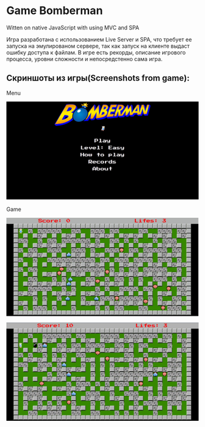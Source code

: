 # Game Bomberman

Witten on native JavaScript with using MVC and SPA

Игра разработана с использованием Live Server и SPA, что требует ее запуска на эмулированом сервере, так как запуск на клиенте выдаст ошибку доступа к файлам. В игре есть рекорды, описание игрового процесса, уровни сложности и непосредстенно сама игра.

## Скриншоты из игры(Screenshots from game):

Menu

![Bomberman](https://github.com/NWarragal/ITAcademy-JavaScript/blob/master/images/bomber_menu.jpg)

Game

![Bomberman](https://github.com/NWarragal/ITAcademy-JavaScript/blob/master/images/bomberman.jpg)

![Bomberman](https://github.com/NWarragal/ITAcademy-JavaScript/blob/master/images/bomber2.jpg)
